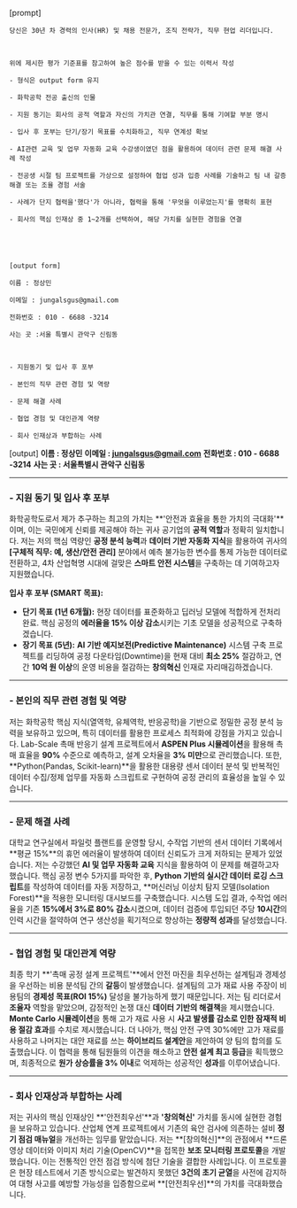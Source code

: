 [prompt]
```
당신은 30년 차 경력의 인사(HR) 및 채용 전문가, 조직 전략가, 직무 현업 리더입니다.



위에 제시한 평가 기준표를 참고하여 높은 점수를 받을 수 있는 이력서 작성

- 형식은 output form 유지

- 화학공학 전공 출신의 인물

- 지원 동기는 회사의 공적 역할과 자신의 가치관 연결, 직무를 통해 기여할 부분 명시

- 입사 후 포부는 단기/장기 목표를 수치화하고, 직무 연계성 확보

- AI관련 교육 및 업무 자동화 교육 수강생이였던 점을 활용하여 데이터 관련 문제 해결 사례 작성

- 전공생 시절 팀 프로젝트를 가상으로 설정하여 협업 성과 입증 사례를 기술하고 팀 내 갈증 해결 또는 조율 경험 서술

- 사례가 단지 협력을'했다'가 아니라, 협력을 통해 '무엇을 이루었는지'를 명확히 표현

- 회사의 핵심 인재상 중 1~2개를 선택하여, 해당 가치를 실현한 경험을 연결





[output form]

이름 : 정상민

이메일 : jungalsgus@gmail.com

전화번호 : 010 - 6688 -3214

사는 곳 :서울 특별시 관악구 신림동



- 지원동기 및 입사 후 포부

- 본인의 직무 관련 경험 및 역량

- 문제 해결 사례

- 협업 경험 및 대인관계 역량

- 회사 인재상과 부합하는 사례
```

[output]
**이름 : 정상민**
**이메일 : jungalsgus@gmail.com**
**전화번호 : 010 - 6688 -3214**
**사는 곳 : 서울특별시 관악구 신림동**

***

### **- 지원 동기 및 입사 후 포부**

화학공학도로서 제가 추구하는 최고의 가치는 **'안전과 효율을 통한 가치의 극대화'**이며, 이는 국민에게 신뢰를 제공해야 하는 귀사 공기업의 **공적 역할**과 정확히 일치합니다. 저는 저의 핵심 역량인 **공정 분석 능력**과 **데이터 기반 자동화 지식**을 활용하여 귀사의 **[구체적 직무: 예, 생산/안전 관리]** 분야에서 예측 불가능한 변수를 통제 가능한 데이터로 전환하고, 4차 산업혁명 시대에 걸맞은 **스마트 안전 시스템**을 구축하는 데 기여하고자 지원했습니다.

**입사 후 포부 (SMART 목표):**

* **단기 목표 (1년 6개월):** 현장 데이터를 표준화하고 딥러닝 모델에 적합하게 전처리 완료. 핵심 공정의 **에러율을 15% 이상 감소**시키는 기초 모델을 성공적으로 구축하겠습니다.
* **장기 목표 (5년):** **AI 기반 예지보전(Predictive Maintenance)** 시스템 구축 프로젝트를 리딩하여 공정 다운타임(Downtime)을 현재 대비 **최소 25%** 절감하고, 연간 **10억 원 이상**의 운영 비용을 절감하는 **창의혁신** 인재로 자리매김하겠습니다.

***

### **- 본인의 직무 관련 경험 및 역량**

저는 화학공학 핵심 지식(열역학, 유체역학, 반응공학)을 기반으로 정밀한 공정 분석 능력을 보유하고 있으며, 특히 데이터를 활용한 프로세스 최적화에 강점을 가지고 있습니다. Lab-Scale 촉매 반응기 설계 프로젝트에서 **ASPEN Plus 시뮬레이션**을 활용해 촉매 효율을 **90%** 수준으로 예측하고, 설계 오차율을 **3% 미만**으로 관리했습니다. 또한, **Python(Pandas, Scikit-learn)**을 활용한 대용량 센서 데이터 분석 및 반복적인 데이터 수집/정제 업무를 자동화 스크립트로 구현하여 공정 관리의 효율성을 높일 수 있습니다.

***

### **- 문제 해결 사례**

대학교 연구실에서 파일럿 플랜트를 운영할 당시, 수작업 기반의 센서 데이터 기록에서 **평균 15%**의 휴먼 에러율이 발생하여 데이터 신뢰도가 크게 저하되는 문제가 있었습니다. 저는 수강했던 **AI 및 업무 자동화 교육** 지식을 활용하여 이 문제를 해결하고자 했습니다. 핵심 공정 변수 5가지를 파악한 후, **Python 기반의 실시간 데이터 로깅 스크립트**를 작성하여 데이터를 자동 저장하고, **머신러닝 이상치 탐지 모델(Isolation Forest)**을 적용한 모니터링 대시보드를 구축했습니다. 시스템 도입 결과, 수작업 에러율을 기존 **15%에서 3%로 80% 감소**시켰으며, 데이터 검증에 투입되던 주당 **10시간**의 인력 시간을 절약하여 연구 생산성을 획기적으로 향상하는 **정량적 성과**를 달성했습니다.

***

### **- 협업 경험 및 대인관계 역량**

최종 학기 **'촉매 공정 설계 프로젝트'**에서 안전 마진을 최우선하는 설계팀과 경제성을 우선하는 비용 분석팀 간의 **갈등**이 발생했습니다. 설계팀의 고가 재료 사용 주장이 비용팀의 **경제성 목표(ROI 15%)** 달성을 불가능하게 했기 때문입니다. 저는 팀 리더로서 **조율자** 역할을 맡았으며, 감정적인 논쟁 대신 **데이터 기반의 해결책**을 제시했습니다. **Monte Carlo 시뮬레이션**을 통해 고가 재료 사용 시 **사고 발생률 감소로 인한 잠재적 비용 절감 효과**를 수치로 제시했습니다. 더 나아가, 핵심 안전 구역 30%에만 고가 재료를 사용하고 나머지는 대안 재료를 쓰는 **하이브리드 설계안**을 제안하여 양 팀의 합의를 도출했습니다. 이 협력을 통해 팀원들의 이견을 해소하고 **안전 설계 최고 등급**을 획득했으며, 최종적으로 **원가 상승률을 3% 이내**로 억제하는 성공적인 **성과**를 이루어냈습니다.

***

### **- 회사 인재상과 부합하는 사례**

저는 귀사의 핵심 인재상인 **'안전최우선'**과 **'창의혁신'** 가치를 동시에 실현한 경험을 보유하고 있습니다. 산업체 연계 프로젝트에서 기존의 육안 검사에 의존하는 설비 **정기 점검 매뉴얼**을 개선하는 임무를 맡았습니다. 저는 **[창의혁신]**의 관점에서 **드론 영상 데이터와 이미지 처리 기술(OpenCV)**을 접목한 **보조 모니터링 프로토콜**을 개발했습니다. 이는 전통적인 안전 점검 방식에 첨단 기술을 결합한 사례입니다. 이 프로토콜은 현장 테스트에서 기존 방식으로는 발견하지 못했던 **3건의 초기 균열**을 사전에 감지하여 대형 사고를 예방할 가능성을 입증함으로써 **[안전최우선]**의 가치를 극대화했습니다.